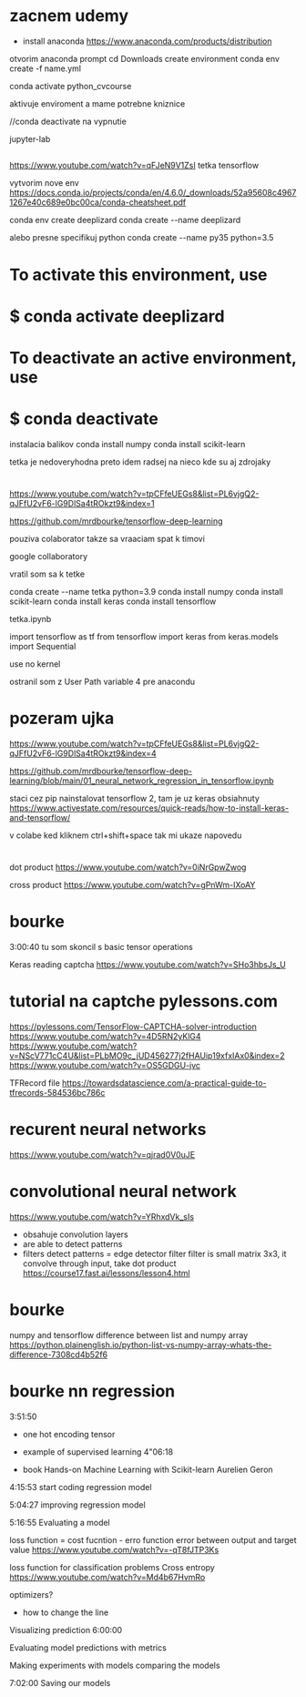 # zacnem udemy
- install anaconda
https://www.anaconda.com/products/distribution

otvorim anaconda prompt
cd Downloads
create environment
conda env create -f name.yml

conda activate python_cvcourse

aktivuje enviroment a mame potrebne kniznice

//conda deactivate
na vypnutie

jupyter-lab


##
https://www.youtube.com/watch?v=qFJeN9V1ZsI
tetka tensorflow

vytvorim nove env
https://docs.conda.io/projects/conda/en/4.6.0/_downloads/52a95608c49671267e40c689e0bc00ca/conda-cheatsheet.pdf

conda env create deeplizard
conda create --name deeplizard 

alebo presne specifikuj python
conda create --name py35 python=3.5


# To activate this environment, use
#
#     $ conda activate deeplizard
#
# To deactivate an active environment, use
#
#     $ conda deactivate


instalacia balikov
conda install numpy
conda install scikit-learn


tetka je nedoveryhodna preto idem radsej na nieco kde su aj zdrojaky


# ########################################################
https://www.youtube.com/watch?v=tpCFfeUEGs8&list=PL6vjgQ2-qJFfU2vF6-lG9DlSa4tROkzt9&index=1

https://github.com/mrdbourke/tensorflow-deep-learning

pouziva colaborator takze sa vraaciam spat k timovi

google collaboratory





vratil som sa k tetke

conda create --name tetka python=3.9
conda install numpy
conda install scikit-learn
conda install keras
conda install tensorflow

tetka.ipynb

import tensorflow as tf
from tensorflow import keras
from keras.models import Sequential

use no kernel

ostranil som z User Path variable 4 pre anacondu

# pozeram ujka
https://www.youtube.com/watch?v=tpCFfeUEGs8&list=PL6vjgQ2-qJFfU2vF6-lG9DlSa4tROkzt9&index=4

https://github.com/mrdbourke/tensorflow-deep-learning/blob/main/01_neural_network_regression_in_tensorflow.ipynb

staci cez pip nainstalovat tensorflow 2, tam je uz keras obsiahnuty
https://www.activestate.com/resources/quick-reads/how-to-install-keras-and-tensorflow/

v colabe ked kliknem ctrl+shift+space tak mi ukaze napovedu


#
dot product
https://www.youtube.com/watch?v=0iNrGpwZwog

cross product
https://www.youtube.com/watch?v=gPnWm-IXoAY


# bourke 
3:00:40 tu som skoncil s basic tensor operations

Keras reading captcha
https://www.youtube.com/watch?v=SHo3hbsJs_U

# tutorial na captche pylessons.com
https://pylessons.com/TensorFlow-CAPTCHA-solver-introduction
https://www.youtube.com/watch?v=4D5RN2yKlG4
https://www.youtube.com/watch?v=NScV771cC4U&list=PLbMO9c_jUD456277j2fHAUip19xfxIAx0&index=2
https://www.youtube.com/watch?v=OS5GDGU-jvc

TFRecord file
https://towardsdatascience.com/a-practical-guide-to-tfrecords-584536bc786c



# recurent neural networks
https://www.youtube.com/watch?v=qjrad0V0uJE

# convolutional neural network
https://www.youtube.com/watch?v=YRhxdVk_sIs
- obsahuje convolution layers
- are able to detect patterns
- filters detect patterns = edge detector filter
filter is small matrix 3x3, it convolve through input, take dot product
https://course17.fast.ai/lessons/lesson4.html



# bourke
numpy and tensorflow
difference between list and numpy array
https://python.plainenglish.io/python-list-vs-numpy-array-whats-the-difference-7308cd4b52f6

# bourke nn regression
3:51:50
- one hot encoding tensor
- example of supervised learning
4"06:18

- book Hands-on Machine Learning with Scikit-learn Aurelien Geron

4:15:53 start coding regression model

5:04:27 improving regression model

5:16:55 Evaluating a model


loss function = cost fucntion - erro function
error between output and target value
https://www.youtube.com/watch?v=-qT8fJTP3Ks

loss function for classification problems
Cross entropy
https://www.youtube.com/watch?v=Md4b67HvmRo

optimizers?
- how to change the line


Visualizing prediction 
6:00:00

Evaluating model predictions with metrics

Making experiments with models
comparing the models

7:02:00  Saving our models
